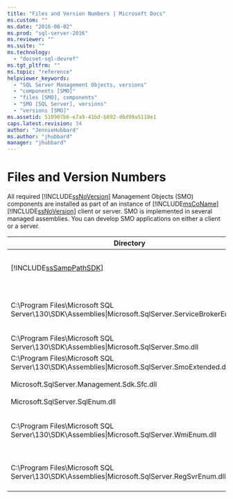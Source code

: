 ```yaml
---
title: "Files and Version Numbers | Microsoft Docs"
ms.custom: ""
ms.date: "2016-08-02"
ms.prod: "sql-server-2016"
ms.reviewer: ""
ms.suite: ""
ms.technology: 
  - "docset-sql-devref"
ms.tgt_pltfrm: ""
ms.topic: "reference"
helpviewer_keywords: 
  - "SQL Server Management Objects, versions"
  - "components [SMO]"
  - "files [SMO], components"
  - "SMO [SQL Server], versions"
  - "versions [SMO]"
ms.assetid: 510907b6-e7a9-41bd-b892-d6d99a5118e1
caps.latest.revision: 34
author: "JennieHubbard"
ms.author: "jhubbard"
manager: "jhubbard"
---
```

# Files and Version Numbers
  All required [!INCLUDE[ssNoVersion](../../includes/ssnoversion-md.md)] Management Objects (SMO) components are installed as part of an instance of [!INCLUDE[msCoName](../../includes/msconame-md.md)] [!INCLUDE[ssNoVersion](../../includes/ssnoversion-md.md)] client or server. SMO is implemented in several managed assemblies. You can develop SMO applications on either a client or a server.  
  
|Directory|File|Description|  
|---------------|----------|-----------------|  
|[!INCLUDE[ssSampPathSDK](../../includes/sssamppathsdk-md.md)]|Microsoft.SqlServer.ConnectionInfo.dll|Contains support for connecting to an instance of [!INCLUDE[ssNoVersion](../../includes/ssnoversion-md.md)].|  
|C:\Program Files\Microsoft SQL Server\130\SDK\Assemblies\|Microsoft.SqlServer.ServiceBrokerEnum.dll|Contains support for programming the [!INCLUDE[msCoName](../../includes/msconame-md.md)] Service Broker. This is required only in programs that access the Service Broker.|  
|C:\Program Files\Microsoft SQL Server\130\SDK\Assemblies\|Microsoft.SqlServer.Smo.dll|Contains the most of the SMO classes.|  
|C:\Program Files\Microsoft SQL Server\130\SDK\Assemblies\|Microsoft.SqlServer.SmoExtended.dll<br /><br /> Microsoft.SqlServer.Management.Sdk.Sfc.dll<br /><br /> Microsoft.SqlServer.SqlEnum.dll|Contains support for the SMO classes.|  
|C:\Program Files\Microsoft SQL Server\130\SDK\Assemblies\|Microsoft.SqlServer.WmiEnum.dll|Contains the Windows Management Instrumentation (WMI) Provider classes. This is required only for programs that use the WMI Provider classes.|  
|C:\Program Files\Microsoft SQL Server\130\SDK\Assemblies\|Microsoft.SqlServer.RegSvrEnum.dll|Contains the Registered Server classes. This is required only for programs that use the Registered Server classes.|  
  
  